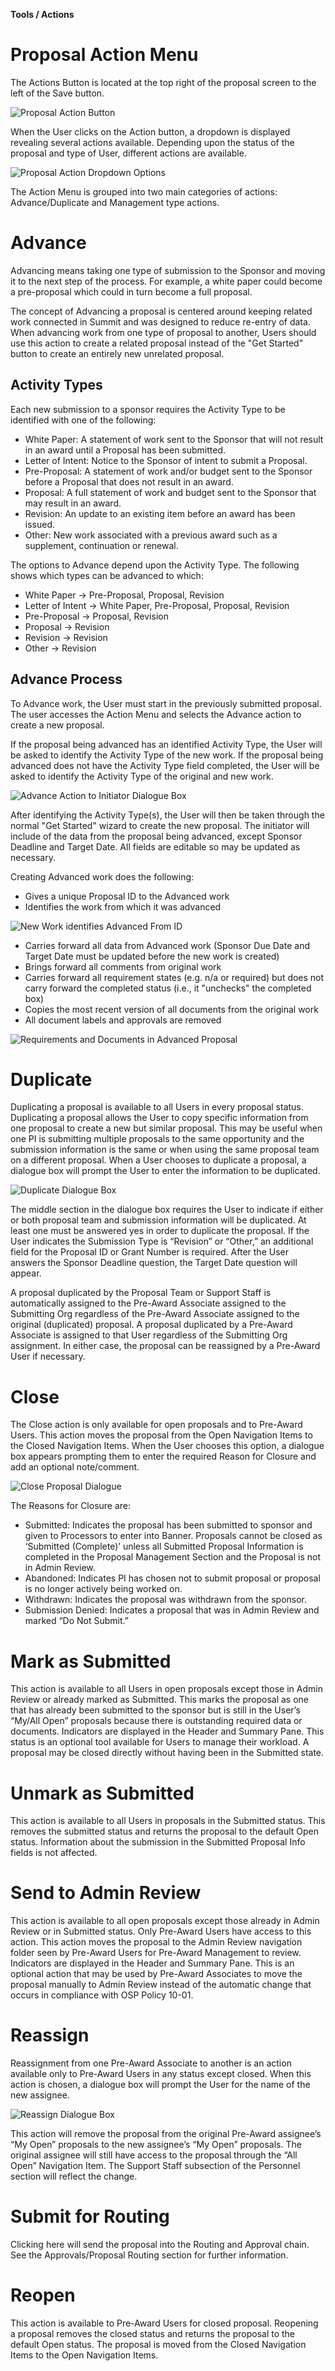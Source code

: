 **Tools / Actions**

# Proposal Action Menu
The Actions Button is located at the top right of the proposal screen to the left of the Save button.

![Proposal Action Button](../images/tools/ToolAct_Button.jpg)

When the User clicks on the Action button, a dropdown is displayed revealing several actions available.  Depending upon the status of the proposal and type of User, different actions are available.

![Proposal Action Dropdown Options](../images/tools/ToolAct_ActionDropdown.jpg)

The Action Menu is grouped into two main categories of actions: Advance/Duplicate and Management type actions.

# Advance
Advancing means taking one type of submission to the Sponsor and moving it to the next step of the process.  For example, a white paper could become a pre-proposal which could in turn become a full proposal.

The concept of Advancing a proposal is centered around keeping related work connected in Summit and was designed to reduce re-entry of data. When advancing work from one type of proposal to another, Users should use this action to create a related proposal instead of the "Get Started" button to create an entirely new unrelated proposal.

## Activity Types
Each new submission to a sponsor requires the Activity Type to be identified with one of the following:
- White Paper: A statement of work sent to the Sponsor that will not result in an award until a Proposal has been submitted.
- Letter of Intent: Notice to the Sponsor of intent to submit a Proposal.
- Pre-Proposal: A statement of work and/or budget sent to the Sponsor before a Proposal that does not result in an award.
- Proposal: A full statement of work and budget sent to the Sponsor that may result in an award.
- Revision: An update to an existing item before an award has been issued.
- Other: New work associated with a previous award such as a supplement, continuation or renewal.

The options to Advance depend upon the Activity Type.  The following shows which types can be advanced to which:
- White Paper  -> Pre-Proposal, Proposal, Revision
- Letter of Intent -> White Paper, Pre-Proposal, Proposal, Revision
- Pre-Proposal -> Proposal, Revision
- Proposal -> Revision
- Revision -> Revision
- Other -> Revision

## Advance Process
To Advance work, the User must start in the previously submitted proposal. The user accesses the Action Menu and selects the Advance action to create a new proposal.  

If the proposal being advanced has an identified Activity Type, the User will be asked to identify the Activity Type of the new work.  If the proposal being advanced does not have the Activity Type field completed, the User will be asked to identify the Activity Type of the original and new work.

![Advance Action to Initiator Dialogue Box](../images/tools/ToolAct_AdvanceDialogue.jpg)

After identifying the Activity Type(s), the User will then be taken through the normal "Get Started" wizard to create the new proposal.  The initiator will include of the data from the proposal being advanced, except Sponsor Deadline and Target Date. All fields are editable so may be updated as necessary.

Creating Advanced work does the following:

- Gives a unique Proposal ID to the Advanced work
- Identifies the work from which it was advanced

![New Work identifies Advanced From ID](../images/tools/ToolAct_AdvancedFrom.jpg)

- Carries forward all data from Advanced work (Sponsor Due Date and Target Date must be updated before the new work is created)
- Brings forward all comments from original work
- Carries forward all requirement states (e.g. n/a or required) but does not carry forward the completed status (i.e., it "unchecks" the completed box)
- Copies the most recent version of all documents from the original work
- All document labels and approvals are removed

![Requirements and Documents in Advanced Proposal](../images/tools/ToolAct_ReqandDocs.jpg)

# Duplicate
Duplicating a proposal is available to all Users in every proposal status.  Duplicating a proposal allows the User to copy specific information from one proposal to create a new but similar proposal. This may be useful when one PI is submitting multiple proposals to the same opportunity and the submission information is the same or when using the same proposal team on a different proposal. When a User chooses to duplicate a proposal, a dialogue box will prompt the User to enter the information to be duplicated.  

![Duplicate Dialogue Box](../images/tools/ToolAct_Duplicate.jpg)

The middle section in the dialogue box requires the User to indicate if either or both proposal team and submission information will be duplicated.  At least one must be answered yes in order to duplicate the proposal.
If the User indicates the Submission Type is “Revision” or “Other,” an additional field for the Proposal ID or Grant Number is required.  After the User answers the Sponsor Deadline question, the Target Date question will appear.

A proposal duplicated by the Proposal Team or Support Staff is automatically assigned to the Pre-Award Associate assigned to the Submitting Org regardless of the Pre-Award Associate assigned to the original (duplicated) proposal.  A proposal duplicated by a Pre-Award Associate is assigned to that User regardless of the Submitting Org assignment.  In either case, the proposal can be reassigned by a Pre-Award User if necessary.
# Close
The Close action is only available for open proposals and to Pre-Award Users.  This action moves the proposal from the Open Navigation Items to the Closed Navigation Items.  When the User chooses this option, a dialogue box appears prompting them to enter the required Reason for Closure and add an optional note/comment.  

![Close Proposal Dialogue](../images/tools/ToolAct_Close.jpg)

The Reasons for Closure are:
-	Submitted: Indicates the proposal has been submitted to sponsor and given to Processors to enter into Banner.  Proposals cannot be closed as ‘Submitted (Complete)’ unless all Submitted Proposal Information is completed in the Proposal Management Section and the Proposal is not in Admin Review.
-	Abandoned: Indicates PI has chosen not to submit proposal or proposal is no longer actively being worked on.
-	Withdrawn: Indicates the proposal was withdrawn from the sponsor.
-	Submission Denied: Indicates a proposal that was in Admin Review and marked “Do Not Submit.”

# Mark as Submitted
This action is available to all Users in open proposals except those in Admin Review or already marked as Submitted.  This marks the proposal as one that has already been submitted to the sponsor but is still in the User’s “My/All Open” proposals because there is outstanding required data or documents.  Indicators are displayed in the Header and Summary Pane.  This status is an optional tool available for Users to manage their workload.  A proposal may be closed directly without having been in the Submitted state.

# Unmark as Submitted
This action is available to all Users in proposals in the Submitted status.  This removes the submitted status and returns the proposal to the default Open status.  Information about the submission in the Submitted Proposal Info fields is not affected.

# Send to Admin Review
This action is available to all open proposals except those already in Admin Review or in Submitted status.  Only Pre-Award Users have access to this action. This action moves the proposal to the Admin Review navigation folder seen by Pre-Award Users for Pre-Award Management to review.  Indicators are displayed in the Header and Summary Pane.   This is an optional action that may be used by Pre-Award Associates to move the proposal manually to Admin Review instead of the automatic change that occurs in compliance with OSP Policy 10-01.

# Reassign
Reassignment from one Pre-Award Associate to another is an action available only to Pre-Award Users in any status except closed.  When this action is chosen, a dialogue box will prompt the User for the name of the new assignee.

![Reassign Dialogue Box](../images/tools/ToolAct_Reassign.jpg)

This action will remove the proposal from the original Pre-Award assignee’s “My Open” proposals to the new assignee’s “My Open” proposals.  The original assignee will still have access to the proposal through the “All Open” Navigation Item.  The Support Staff subsection of the Personnel section will reflect the change.

# Submit for Routing
Clicking here will send the proposal into the Routing and Approval chain.  See the Approvals/Proposal Routing section for further information.

# Reopen
This action is available to Pre-Award Users for closed proposal.  Reopening a proposal removes the closed status and returns the proposal to the default Open status.  The proposal is moved from the Closed Navigation Items to the Open Navigation Items.  
